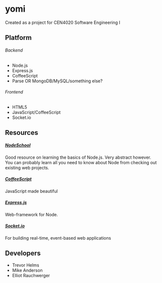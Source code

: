 # yomi
Created as a project for CEN4020 Software Engineering I

Platform
---------
###### Backend
* Node.js
* Express.js
* CoffeeScript
* Parse OR MongoDB/MySQL/something else?

###### Frontend
* HTML5
* JavaScript/CoffeeScript
* Socket.io

Resources
---------
##### [NodeSchool](http://nodeschool.io) 
Good resource on learning the basics of Node.js. Very abstract however. You can probably learn all you need to know about Node from checking out existing web projects.

##### [CoffeeScript](http://coffeescript.org) 
JavaScript made beautiful

##### [Express.js](http://expressjs.com/)
Web-framework for Node. 

##### [Socket.io](http://socket.io/)
For building real-time, event-based web applications


Developers
----------
* Trevor Helms
* Mike Anderson
* Elliot Rauchwerger
